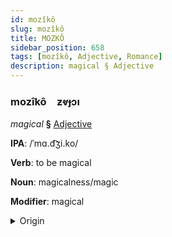 ```yaml
---
id: mozîkô
slug: mozîkô
title: MOZKÔ
sidebar_position: 658
tags: [mozîkô, Adjective, Romance]
description: magical § Adjective
---
```


### mozîkô&emsp;<span kind="abugida">ƶⱴɟɔı</span>

*magical* **§** [Adjective](../../tags/Adjective)

**IPA**: /ˈmɑ.d͡ʒi.ko/

**Verb**: to be magical

**Noun**: magicalness/magic

**Modifier**: magical

<details>
    <summary>Origin</summary>
    Italian magico /ˈma.d͡ʒi.ko/<br/>
    <em>Romance Language Family</em>
</details>
